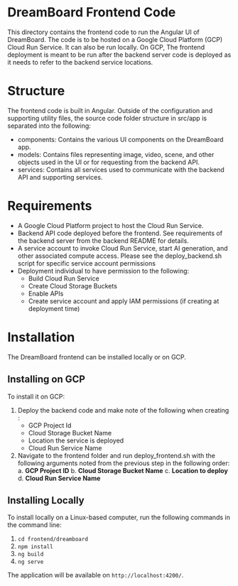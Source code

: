 # DreamBoard Frontend Code

This directory contains the frontend code to run the Angular UI of DreamBoard. The code is to be hosted on a Google Cloud Platform (GCP) Cloud Run Service. It can also be run locally. On GCP, The frontend deployment is meant to be run after the backend server code is deployed as it needs to refer to the backend service locations.

# Structure

The frontend code is built in Angular. Outside of the configuration and supporting utility files, the source code folder structure in src/app is separated into the following:

- components: Contains the various UI components on the DreamBoard app.
- models: Contains files representing image, video, scene, and other objects used in the UI or for requesting from the backend API.
- services: Contains all services used to communicate with the backend API and supporting services.

# Requirements

- A Google Cloud Platform project to host the Cloud Run Service.
- Backend API code deployed before the frontend. See requirements of the backend server from the backend README for details.
- A service account to invoke Cloud Run Service, start AI generation, and other associated compute access. Please see the deploy_backend.sh script for specific service account permissions
- Deployment individual to have permission to the following:
  - Build Cloud Run Service
  - Create Cloud Storage Buckets
  - Enable APIs
  - Create service account and apply IAM permissions (if creating at deployment time)

# Installation

The DreamBoard frontend can be installed locally or on GCP.

## Installing on GCP

To install it on GCP:

1. Deploy the backend code and make note of the following when creating :
   - GCP Project Id
   - Cloud Storage Bucket Name
   - Location the service is deployed
   - Cloud Run Service Name
2. Navigate to the frontend folder and run deploy_frontend.sh with the following arguments noted from the previous step in the following order:
   a. **GCP Project ID**
   b. **Cloud Storage Bucket Name**
   c. **Location to deploy**
   d. **Cloud Run Service Name**

## Installing Locally

To install locally on a Linux-based computer, run the following commands in the command line:

1. `cd frontend/dreamboard`
2. `npm install`
3. `ng build`
4. `ng serve`

The application will be available on `http://localhost:4200/`.
